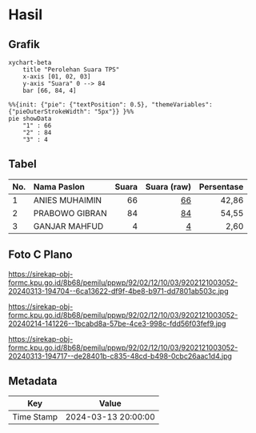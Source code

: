 # Hasil

## Grafik

```mermaid
xychart-beta
    title "Perolehan Suara TPS"
    x-axis [01, 02, 03]
    y-axis "Suara" 0 --> 84
    bar [66, 84, 4]
```

```mermaid
%%{init: {"pie": {"textPosition": 0.5}, "themeVariables": {"pieOuterStrokeWidth": "5px"}} }%%
pie showData
    "1" : 66
    "2" : 84
    "3" : 4
```

## Tabel

| No. | Nama Paslon    | Suara | Suara (raw) | Persentase |
|:--- |:-------------- | -----:| -----------:| ----------:|
| 1   | ANIES MUHAIMIN | 66    | [66][p-1]   | 42,86      |
| 2   | PRABOWO GIBRAN | 84    | [84][p-2]   | 54,55      |
| 3   | GANJAR MAHFUD  | 4     | [4][p-3]    | 2,60       |


[p-1]: https://github.com/gigit-pemilu/pemilu-2024-92-papua-barat/blob/main/pilpres/hitung-suara/sub/92-papua-barat/sub/02-manokwari/sub/12-manokwari-barat/sub/1003-wosi/sub/052-tps/sub/paslon-1.txt
[p-2]: https://github.com/gigit-pemilu/pemilu-2024-92-papua-barat/blob/main/pilpres/hitung-suara/sub/92-papua-barat/sub/02-manokwari/sub/12-manokwari-barat/sub/1003-wosi/sub/052-tps/sub/paslon-2.txt
[p-3]: https://github.com/gigit-pemilu/pemilu-2024-92-papua-barat/blob/main/pilpres/hitung-suara/sub/92-papua-barat/sub/02-manokwari/sub/12-manokwari-barat/sub/1003-wosi/sub/052-tps/sub/paslon-3.txt

## Foto C Plano

https://sirekap-obj-formc.kpu.go.id/8b68/pemilu/ppwp/92/02/12/10/03/9202121003052-20240313-194704--6ca13622-df9f-4be8-b971-dd7801ab503c.jpg

https://sirekap-obj-formc.kpu.go.id/8b68/pemilu/ppwp/92/02/12/10/03/9202121003052-20240214-141226--1bcabd8a-57be-4ce3-998c-fdd56f03fef9.jpg

https://sirekap-obj-formc.kpu.go.id/8b68/pemilu/ppwp/92/02/12/10/03/9202121003052-20240313-194717--de28401b-c835-48cd-b498-0cbc26aac1d4.jpg


## Metadata

| Key        | Value               |
| ---------- | ------------------- |
| Time Stamp | 2024-03-13 20:00:00 |



